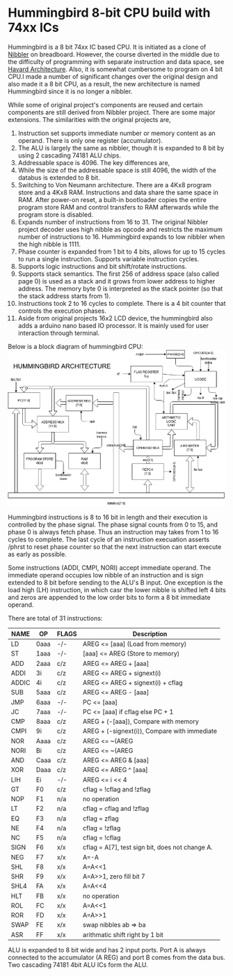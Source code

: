 # Hummingbird 8-bit CPU build with 74xx ICs

Hummingbird is a 8 bit 74xx IC based CPU. It is initiated as a clone of
[Nibbler](https://www.bigmessowires.com/nibbler/) on breadboard.
However, the course diverted in the middle due to the difficulty of programming
with separate instruction and data space, see [Havard Architecture](http://www.differencebetween.net/technology/difference-between-von-neumann-and-harvard-architecture/). Also, it is somewhat cumbersome to program on 4 bit CPU.I made a number of significant changes over the original
design and also made it a 8 bit CPU, as a result, the new architecture is named Hummingbird since it is no longer a nibbler.

While some of original project's components are reused and certain components are still derived from Nibbler project.
There are some major extensions. The similarities with the original projects are,
1. Instruction set supports immediate number or memory content as an operand. There is only one register (accumulator).
2. The ALU is largely the same as nibbler, though it is expanded to 8 bit by using 2 cascading 74181 ALU chips.
3. Addressable space is 4096.
The key differences are,
1. While the size of the addressable space is still 4096, the width of the databus is extended to 8 bit.
2. Switching to Von Neumann architecture. There are a 4Kx8 program store and a 4Kx8 RAM.
   Instructions and data share the same space in RAM. After power-on reset, a built-in bootloader copies the entire
   program store RAM and control transfers to RAM afterwards while the program store is disabled.
3. Expands number of instructions from 16 to 31. The original Nibbler project decoder uses high nibble
   as opcode and restricts the maximum number of instructions to 16. Hummingbird expands to low nibbler when the high nibble
   is 1111.
4. Phase counter is expanded from 1 bit to 4 bits, allows for up to 15 cycles
   to run a single instruction. Supports variable instruction cycles.
5. Supports logic instructions and bit shift/rotate instructions.
6. Supports stack semantics. The first 256 of address space (also called page 0) is used as a stack and it grows from lower address to higher address.
   The memory byte 0 is interpreted as the stack pointer (so that the stack address starts from 1).
7. Instructions took 2 to 16 cycles to complete. There is a 4 bit counter that controls the execution phases.
8. Aside from original projects 16x2 LCD device, the hummingbird also adds a arduino nano based IO processor. It is mainly used for
   user interaction through terminal.

Below is a block diagram of hummingbird CPU: ![Architecture](/doc/Hummingbird.png)

Hummingbird instructions is 8 to 16 bit in length and their execution is
controlled by the phase signal. The phase signal counts from 0 to 15, and
phase 0 is always fetch phase. Thus an
instruction may takes from 1 to 16 cycles to complete. The last cycle of
an instruction execuation asserts /phrst to reset phase counter so that the next
instruction can start execute as early as possible.

Some instructions (ADDI, CMPI, NORI) accept immediate operand. The immediate
operand occupies low nibble of an instruction and is sign extended to 8 bit
before sending to the ALU's B input. One exception is the load high (LH) instruction, 
in which casr the
lower nibble is shifted left 4 bits and zeros are appended to the low order
bits to form a 8 bit immediate operand.

There are total of 31 instructions:

| NAME | OP   | FLAGS | Description                                        |
|------|------|-------|----------------------------------------------------|
| LD   | 0aaa |  -/-  | AREG  <= [aaa] (Load from memory)                  |
| ST   | 1aaa |  -/-  | [aaa] <= AREG  (Store to memory)                   |
| ADD  | 2aaa |  c/z  | AREG  <= AREG + [aaa]                              |
| ADDI | 3i   |  c/z  | AREG  <= AREG + signext(i)                         |
| ADDIC| 4i   |  c/z  | AREG  <= AREG + signext(i) + cflag                 |
| SUB  | 5aaa |  c/z  | AREG  <= AREG - [aaa]                              |
| JMP  | 6aaa |  -/-  | PC    <= [aaa]                                     |
| JC   | 7aaa |  -/-  | PC    <= [aaa] if cflag else PC + 1                |
| CMP  | 8aaa |  c/z  | AREG + (-[aaa]), Compare with memory               |
| CMPI | 9i   |  c/z  | AREG + (-signext(i)), Compare with immediate       |
| NOR  | Aaaa |  c/z  | AREG  <= ~(AREG | [aaa])                           |
| NORI | Bi   |  c/z  | AREG  <= ~(AREG | signext(i))                      |
| AND  | Caaa |  c/z  | AREG  <= AREG & [aaa]                              |
| XOR  | Daaa |  c/z  | AREG  <= AREG ^ [aaa]                              |
| LIH  | Ei   |  -/-  | AREG  <= i << 4 | 0 Load to high nibble            |
| GT   | F0   |  c/z  | cflag = !cflag and !zflag                          |
| NOP  | F1   |  n/a  | no operation                                       |
| LT   | F2   |  n/a  | cflag = cflag and !zflag                           |
| EQ   | F3   |  n/a  | cflag = zflag                                      |
| NE   | F4   |  n/a  | cflag = !zflag                                     |
| NC   | F5   |  n/a  | cflag = !cflag                                     |
| SIGN | F6   |  x/x  | cflag = A[7], test sign bit, does not change A.    |
| NEG  | F7   |  x/x  | A=-A                                               |
| SHL  | F8   |  x/x  | A=A<<1                                             |
| SHR  | F9   |  x/x  | A=A>>1, zero fill bit 7                            |
| SHL4 | FA   |  x/x  | A=A<<4                                             |
| HLT  | FB   |  x/x  | no operation                                       |
| ROL  | FC   |  x/x  | A=A<<1 | A[7]                                      |
| ROR  | FD   |  x/x  | A=A>>1 | (A[0]<<8)                                 |
| SWAP | FE   |  x/x  | swap nibbles ab => ba                              |
| ASR  | FF   |  x/x  | arithmatic shift right by 1 bit                    |

ALU is expanded to 8 bit wide and has 2 input ports. Port A is always
connected to the accumulator (A REG) and port B comes from the data bus.
Two cascading 74181 4bit ALU ICs form the ALU.
